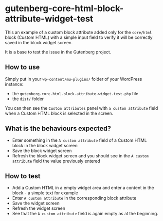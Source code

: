 # gutenberg-core-html-block-attribute-widget-test

This an example of a custom block attribute added only for the `core/html` block (Custom HTML) with a simple input field to verify it will be correctly saved in the block widget screen.

It is a base to test the issue in the Gutenberg project.

## How to use

Simply put in your `wp-content/mu-plugins/` folder of your WordPress instance:
- the `gutenberg-core-html-block-attribute-widget-test.php` file
- the `dist/` folder

You can then see the `Custom attributes` panel with `a custom attribute` field when a Custom HTML block is selected in the screen.

## What is the behaviours expected?

- Enter something in the `A custom attribute` field of a Custom HTML block in the block widget screen
- Save the block widget screen
- Refresh the block widget screen and you should see in the `A custom attribute` field the value previously entered

## How to test

- Add a Custom HTML in a empty widget area and enter a content in the block - a simple text for example
- Enter `A custom attribute` in the corresponding block attribute
- Save the widget screen
- Refresh the widget screen
- See that the `A custom attribute` field is again empty as at the beginning.
